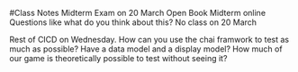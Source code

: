 #Class Notes
Midterm Exam on 20 March
Open Book Midterm online
Questions like what do you think about this?
No class on 20 March

Rest of CICD on Wednesday.
How can you use the chai framwork to test as much as possible?
Have a data model and a display model?
How much of our game is theoretically possible to test without seeing it?

